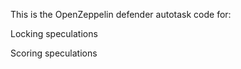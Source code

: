 This is the OpenZeppelin defender autotask code for: <br/>

Locking speculations <br/>

Scoring speculations
